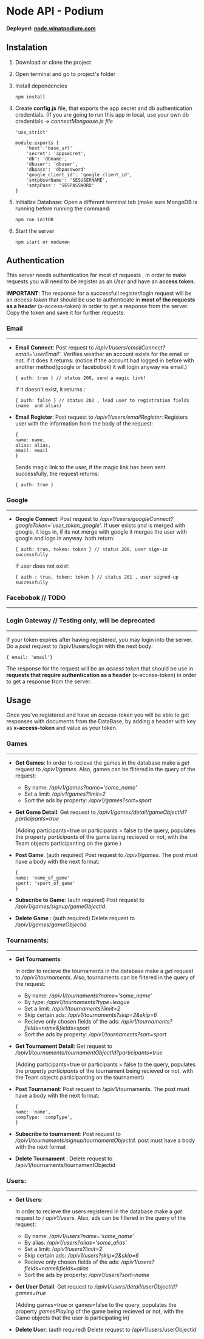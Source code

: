 # Node API - Podium
#### Deployed: [node.winatpodium.com](https://node.winatpodium.com)
## Instalation

1. Download or clone the project
2. Open terminal and go to project's folder
3. Install dependencies 

	```
	npm install
	```
4. Create **config.js** file, that exports the app secret and db authentication credentials. (If you are going to run this app in local, use your own db credentials -> *connectMongoose.js file*

	```
	'use_strict'
	
	module.exports {
		'host':'base_url'
		'secret': 'appsecret',
		'db': 'dbname',
		'dbuser': 'dbuser',
		'dbpass': 'dbpassword'
		'google_client_id': 'google_client_id',
		'smtpUserName': 'SESUSERNAME',
		'smtpPass': 'SESPASSWORD'
	}
	```
	
4. Initialize Database: Open a different terminal tab (make sure MongoDB is running before running the command:
	
	```
 	npm run initDB 
 	```
 
	
5. Start the server
	
	```
	npm start or nodemon
	```

 	
 	

## Authentication

This server needs authentication for most of requests , in order to make requests you will need to be register as an *User* and have an **access token**.

**IMPORTANT**: The response for a successfull register/login request will be an *access token* that should be use to authenticate in	**most of the requests as a header** (x-access-token) in order to get a response from the server. Copy the token and save it for further requests.

### Email 
---

* **Email Connect**: Post request to */apiv1/users/emailConnect?email='userEmail'*. Verifies weather an account exists for the email or not. if it does it returns: (notice if the account had logged in before with another method(google or facebobok) it will login anyway via email.)

	```
	{ auth: true } // status 200, send a magic link!
	```
	
	If it doesn't exist, it returns :

	```
	{ auth: false } // status 202 , lead user to registration fields (name 	and alias)
	```

* **Email Register**: Post request to */apiv1/users/emailRegister*: Registers user with the information from the body of the request:

	```
	{
	name: name,
	alias: alias,
	email: email
	}
	```
	Sends magic link to the user, if the magic link has been sent 	successfully, the request returns:

	```
	{ auth: true }
	```

### Google
---
* **Google Connect**: Post request to */apiv1/users/googleConnect?googleToken='user_token_google'*. If user exists and is merged with google, it logs in, if its not merge with google it merges the user with google and logs in anyway. both return:
	
	```
	{ auth: true, token: token } // status 200, user sign-in successfully
	```
	
	If user does not exist:

	```
	{ auth : true, token: token } // status 201 , user signed-up successfully
	```
	
### Facebobok // TODO
---
### Login Gateway // Testing only, will be deprecated
---

If your token expires after having registered, you may login into the server. Do a *post* request to /apiv1/users/login with the next body: 

```
{ email: 'email'}
```

The response for the request will be an *access token* that should be use in **requests that require authentication as a header** (x-access-token) in order to get a response from the server.
	

## Usage

Once you've registered and have an *access-token* you will be able to get responses with documents from the DataBase, by adding a header with key as **x-access-token** and value as your token.

### Games
---

* **Get Games**: In order to recieve the games in the database make a *get* request to */apiv1/games*. Also, games can be filtered in the query of the request:

	* By name:  */apiv1/games?name='some_name'* 
	* Set a limit: */apiv1/games?limit=2*
	* Sort the ads by property: */apiv1/games?sort=sport*

* **Get Game Detail**: Get request to */apiv1/games/detail/gameObjectId?participants=true* 

	(Adding participants=true or participants = false to the query, populates the 	property *participants* of the game being recieved or not, with the Team 	objects participanting on the game )

* **Post Game**: (auth required) Post request to */apiv1/games*. The post must have a body with the next format:
	
	```
	{
	name: 'name_of_game'
	sport: 'sport_of_game'
	}
	```
	
* **Subscribe to Game**: (auth required) Post request to */apiv1/games/signup/gameObjectid*.

* **Delete Game** : (auth required) Delete request to */apiv1/games/gameObjectid*

### Tournaments:
---

* **Get Tournaments**:

	 In order to recieve the tournaments in the database make a *get* request to */apiv1/tournaments*. Also, tournaments can be filtered in the query of the request:

	* By name:  */apiv1/tournaments?name='some_name'* 
	* By type: */apiv1/tournaments?type=league*
	* Set a limit: */apiv1/tournaments?limit=2*
	* Skip certain ads: */apiv1/tournaments?skip=2&skip=6*
	* Recieve only chosen fields of the ads: */apiv1/tournaments?fields=name&fields=sport*
	* Sort the ads by property: */apiv1/tournaments?sort=sport*

* **Get Tournament Detail**: Get request to */apiv1/tournaments/tournamentObjectId?participants=true* 

	(Adding participants=true or participants = false to the query, populates the 	property *participants* of the tournament being recieved or not, with the Team 	objects participanting on the tournament)

* **Post Tournament**: Post request to /apiv1/tournaments. The post must have a body with the next format:

	```
	{
	name: 'name',
	compType: 'compType',
	}
	
	```
* **Subscribe to tournament**: Post request to */apiv1/tournaments/signup/tournamentObjectid*. post must have a body with the next format
	
* **Delete Tournament** : Delete request to /apiv1/tournaments/tournamentObjectid
		
### Users:
---

* **Get Users**:

 	In order to recieve the users registered in the database make a *get* request to */	apiv1/users*. Also, ads can be filtered in the query of the request:
 	
 	* By name:  */apiv1/users?name='some_name'*
 	* By alias:  */apiv1/users?alias='some_alias'*
 	* Set a limit: */apiv1/users?limit=2*
 	* Skip certain ads: */apiv1/users?skip=2&skip=6*
 	* Recieve only chosen fields of the ads: */apiv1/users?fields=name&fields=alias*
 	* Sort the ads by property: */apiv1/users?sort=name*
 	
* **Get User Detail**: Get request to */apiv1/users/detail/userObjectId?games=true* 

	(Adding games=true or games=false to the query, populates the 	property *gamesPlaying* of the game being recieved or not, with the Game 	objects that the user is participating in)

* **Delete User**: (auth required) Delete request to /apiv1/users/userObjectid
